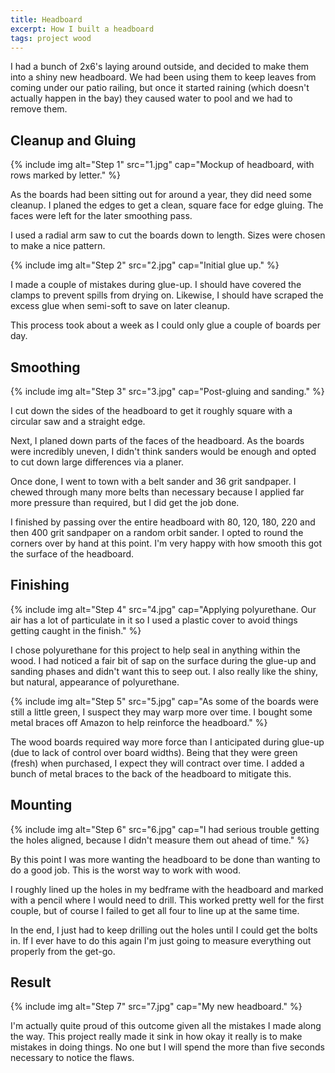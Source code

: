 ```yaml
---
title: Headboard
excerpt: How I built a headboard
tags: project wood
---
```


I had a bunch of 2x6's laying around outside, and decided to make them into a shiny new headboard.
We had been using them to keep leaves from coming under our patio railing, but once it started raining (which doesn't actually happen in the bay) they caused water to pool and we had to remove them.

## Cleanup and Gluing

{% include img alt="Step 1" src="1.jpg" cap="Mockup of headboard, with rows marked by letter." %}

As the boards had been sitting out for around a year, they did need some cleanup.
I planed the edges to get a clean, square face for edge gluing.
The faces were left for the later smoothing pass.

I used a radial arm saw to cut the boards down to length.
Sizes were chosen to make a nice pattern.

{% include img alt="Step 2" src="2.jpg" cap="Initial glue up." %}

I made a couple of mistakes during glue-up.
I should have covered the clamps to prevent spills from drying on.
Likewise, I should have scraped the excess glue when semi-soft to save on later cleanup.

This process took about a week as I could only glue a couple of boards per day.

## Smoothing

{% include img alt="Step 3" src="3.jpg" cap="Post-gluing and sanding." %}

I cut down the sides of the headboard to get it roughly square with a circular saw and a straight edge.

Next, I planed down parts of the faces of the headboard.
As the boards were incredibly uneven, I didn't think sanders would be enough and opted to cut down large differences via a planer.

Once done, I went to town with a belt sander and 36 grit sandpaper.
I chewed through many more belts than necessary because I applied far more pressure than required, but I did get the job done.

I finished by passing over the entire headboard with 80, 120, 180, 220 and then 400 grit sandpaper on a random orbit sander.
I opted to round the corners over by hand at this point.
I'm very happy with how smooth this got the surface of the headboard.

## Finishing

{% include img alt="Step 4" src="4.jpg" cap="Applying polyurethane. Our air has a lot of particulate in it so I used a plastic cover to avoid things getting caught in the finish." %}

I chose polyurethane for this project to help seal in anything within the wood.
I had noticed a fair bit of sap on the surface during the glue-up and sanding phases and didn't want this to seep out.
I also really like the shiny, but natural, appearance of polyurethane.

{% include img alt="Step 5" src="5.jpg" cap="As some of the boards were still a little green, I suspect they may warp more over time. I bought some metal braces off Amazon to help reinforce the headboard." %}

The wood boards required way more force than I anticipated during glue-up (due to lack of control over board widths).
Being that they were green (fresh) when purchased, I expect they will contract over time.
I added a bunch of metal braces to the back of the headboard to mitigate this.

## Mounting

{% include img alt="Step 6" src="6.jpg" cap="I had serious trouble getting the holes aligned, because I didn't measure them out ahead of time." %}

By this point I was more wanting the headboard to be done than wanting to do a good job.
This is the worst way to work with wood.

I roughly lined up the holes in my bedframe with the headboard and marked with a pencil where I would need to drill.
This worked pretty well for the first couple, but of course I failed to get all four to line up at the same time.

In the end, I just had to keep drilling out the holes until I could get the bolts in.
If I ever have to do this again I'm just going to measure everything out properly from the get-go.

## Result

{% include img alt="Step 7" src="7.jpg" cap="My new headboard." %}

I'm actually quite proud of this outcome given all the mistakes I made along the way.
This project really made it sink in how okay it really is to make mistakes in doing things.
No one but I will spend the more than five seconds necessary to notice the flaws.